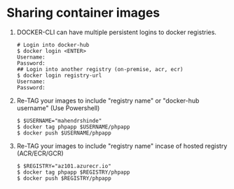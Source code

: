 # Sharing container images

1.  DOCKER-CLI can have multiple persistent logins to docker registries.

    ```
    # Login into docker-hub
    $ docker login <ENTER>
    Username: 
    Password:
    ## Login into another registry (on-premise, acr, ecr)
    $ docker login registry-url
    Username: 
    Password: 
    ```

2.  Re-TAG your images to include "registry name" or "docker-hub username" (Use Powershell)

    ```
    $ $USERNAME="mahendrshinde"
    $ docker tag phpapp $USERNAME/phpapp
    $ docker push $USERNAME/phpapp
    ```

3.  Re-TAG your images to include "registry name" incase of hosted registry (ACR/ECR/GCR)

    ```
    $ $REGISTRY="az101.azurecr.io"
    $ docker tag phpapp $REGISTRY/phpapp
    $ docker push $REGISTRY/phpapp
    ```